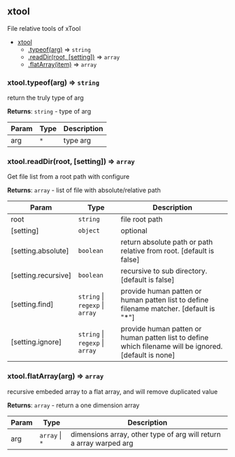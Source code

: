 
## xtool
<a name="xtool"></a>
File relative tools of xTool

* [xtool](#xtool)
    * [.typeof(arg)](#xtool+typeof) ⇒ <code>string</code>
    * [.readDir(root, [setting])](#xtool+readDir) ⇒ <code>array</code>
    * [.flatArray(item)](#xtool+flatArray) ⇒ <code>array</code>


<a name="xtool+typeof"></a>

### xtool.typeof(arg) ⇒ <code>string</code>
return the truly type of arg

**Returns**: <code>string</code> - type of arg  

| Param | Type | Description |
| --- | --- | --- |
| arg | <code>\*</code> | type arg |

<a name="xtool+readDir"></a>

### xtool.readDir(root, [setting]) ⇒ <code>array</code>
Get file list from a root path with configure

**Returns**: <code>array</code> - list of file with absolute/relative path  

| Param | Type | Description |
| --- | --- | --- |
| root | <code>string</code> | file root path |
| [setting] | <code>object</code> | optional |
| [setting.absolute] | <code>boolean</code> | return absolute path or path relative from root. [default is false] |
| [setting.recursive] | <code>boolean</code> | recursive to sub directory. [default is false] |
| [setting.find] | <code>string</code> \| <code>regexp</code> \| <code>array</code> | provide human patten or human patten list to define filename matcher. [default is "*"] |
| [setting.ignore] | <code>string</code> \| <code>regexp</code> \| <code>array</code> | provide human patten or human patten list to define which filename will be ignored. [default is none] |

<a name="xtool+flatArray"></a>

### xtool.flatArray(arg) ⇒ <code>array</code>
recursive embeded array to a flat array, and will remove duplicated value

**Returns**: <code>array</code> - return a one dimension array  

| Param | Type | Description |
| --- | --- | --- |
| arg | <code>array</code> \| <code>\*</code> | dimensions array, other type of arg will return a array warped arg |

